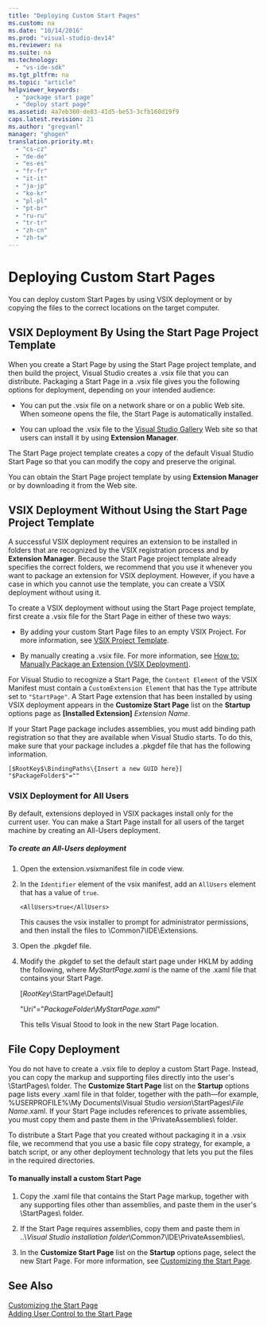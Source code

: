 ```yaml
---
title: "Deploying Custom Start Pages"
ms.custom: na
ms.date: "10/14/2016"
ms.prod: "visual-studio-dev14"
ms.reviewer: na
ms.suite: na
ms.technology: 
  - "vs-ide-sdk"
ms.tgt_pltfrm: na
ms.topic: "article"
helpviewer_keywords: 
  - "package start page"
  - "deploy start page"
ms.assetid: 4a7eb360-de83-41d5-be53-3cfb160d19f9
caps.latest.revision: 21
ms.author: "gregvanl"
manager: "ghogen"
translation.priority.mt: 
  - "cs-cz"
  - "de-de"
  - "es-es"
  - "fr-fr"
  - "it-it"
  - "ja-jp"
  - "ko-kr"
  - "pl-pl"
  - "pt-br"
  - "ru-ru"
  - "tr-tr"
  - "zh-cn"
  - "zh-tw"
---
```

# Deploying Custom Start Pages
You can deploy custom Start Pages by using VSIX deployment or by copying the files to the correct locations on the target computer.  
  
## VSIX Deployment By Using the Start Page Project Template  
 When you create a Start Page by using the Start Page project template, and then build the project, Visual Studio creates a .vsix file that you can distribute. Packaging a Start Page in a .vsix file gives you the following options for deployment, depending on your intended audience:  
  
-   You can put the .vsix file on a network share or on a public Web site. When someone opens the file, the Start Page is automatically installed.  
  
-   You can upload the .vsix file to the [Visual Studio Gallery](http://go.microsoft.com/fwlink/?LinkID=123847) Web site so that users can install it by using **Extension Manager**.  
  
 The Start Page project template creates a copy of the default Visual Studio Start Page so that you can modify the copy and preserve the original.  
  
 You can obtain the Start Page project template by using **Extension Manager** or by downloading it from the Web site.  
  
## VSIX Deployment Without Using the Start Page Project Template  
 A successful VSIX deployment requires an extension to be installed in folders that are recognized by the VSIX registration process and by **Extension Manager**. Because the Start Page project template already specifies the correct folders, we recommend that you use it whenever you want to package an extension for VSIX deployment. However, if you have a case in which you cannot use the template, you can create a VSIX deployment without using it.  
  
 To create a VSIX deployment without using the Start Page project template, first create a .vsix file for the Start Page in either of these two ways:  
  
-   By adding your custom Start Page files to an empty VSIX Project. For more information, see [VSIX Project Template](../extensibility/vsix-project-template.md).  
  
-   By manually creating a .vsix file. For more information, see [How to: Manually Package an Extension (VSIX Deployment)](../misc/how-to--manually-package-an-extension--vsix-deployment-.md).  
  
 For Visual Studio to recognize a Start Page, the `Content Element` of the VSIX Manifest must contain a `CustomExtension Element` that has the `Type` attribute set to `"StartPage"`. A Start Page extension that has been installed by using VSIX deployment appears in the **Customize Start Page** list on the **Startup** options page as **[Installed Extension]** *Extension Name*.  
  
 If your Start Page package includes assemblies, you must add binding path registration so that they are available when Visual Studio starts. To do this, make sure that your package includes a .pkgdef file that has the following information.  
  
```  
[$RootKey$\BindingPaths\{Insert a new GUID here}]  
"$PackageFolder$"=""  
```  
  
### VSIX Deployment for All Users  
 By default, extensions deployed in VSIX packages install only for the current user. You can make a Start Page install for all users of the target machine by creating an All-Users deployment.  
  
##### To create an All-Users deployment  
  
1.  Open the extension.vsixmanifest file in code view.  
  
2.  In the `Identifier` element of the vsix manifest, add an `AllUsers` element that has a value of `true`.  
  
    ```  
    <AllUsers>true</AllUsers>  
    ```  
  
     This causes the vsix installer to prompt for administrator permissions, and then install the files to \Common7\IDE\Extensions.  
  
3.  Open the .pkgdef file.  
  
4.  Modify the .pkgdef to set the default start page under HKLM by adding the following, where *MyStartPage.xaml* is the name of the .xaml file that contains your Start Page.  
  
     [$RootKey$\StartPage\Default]  
  
     "Uri"="$PackageFolder$\\*MyStartPage.xaml*"  
  
     This tells Visual Stood to look in the new Start Page location.  
  
## File Copy Deployment  
 You do not have to create a .vsix file to deploy a custom Start Page. Instead, you can copy the markup and supporting files directly into the user's \StartPages\ folder. The **Customize Start Page** list on the **Startup** options page lists every .xaml file in that folder, together with the path—for example, %USERPROFILE%\My Documents\Visual Studio *version*\StartPages\\*File Name*.xaml. If your Start Page includes references to private assemblies, you must copy them and paste them in the \PrivateAssemblies\ folder.  
  
 To distribute a Start Page that you created without packaging it in a .vsix file, we recommend that you use a basic file copy strategy, for example, a batch script, or any other deployment technology that lets you put the files in the required directories.  
  
#### To manually install a custom Start Page  
  
1.  Copy the .xaml file that contains the Start Page markup, together with any supporting files other than assemblies, and paste them in the user's \StartPages\ folder.  
  
2.  If the Start Page requires assemblies, copy them and paste them in ..\\*Visual Studio installation folder*\Common7\IDE\PrivateAssemblies\\.  
  
3.  In the **Customize Start Page** list on the **Startup** options page, select the new Start Page. For more information, see [Customizing the Start Page](../ide/customizing-the-start-page-for-visual-studio.md).  
  
## See Also  
 [Customizing the Start Page](../ide/customizing-the-start-page-for-visual-studio.md)   
 [Adding User Control to the Start Page](../extensibility/adding-user-control-to-the-start-page.md)